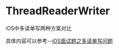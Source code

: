 # ThreadReaderWriter
iOS中多读单写两种方案对比

具体内容可以参考--[iOS面试题之多读单写问题](https://juejin.cn/post/7158686387774947365/)
